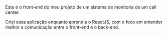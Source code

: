 Este é o front-end do meu projeto de um sistema de monitoria de um call center.

Criei essa aplicação enquanto aprendia o ReactJS, com o foco em entender melhor a comunicação entre o front-end e o back-end.
